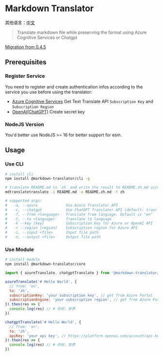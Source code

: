 # Markdown Translator

其他语言：[中文](.legacy/README.zh.md)

> Translate markdown file while preserving the format using Azure Cognitive Services or Chatgpt

[Migration from 0.4.5](./MIGRATION.md)

## Prerequisites
### Register Service
You need to register and create authentication infos according to the service you use before using the translator:
- [Azure Cognitive Services](https://docs.microsoft.com/en-us/azure/cognitive-services/translator/translator-text-how-to-signup) Get Text Translate API `Subscription Key` and `Subscription Region`
- [OpenAI(ChatGPT)](https://platform.openai.com/account/api-keys) Create secret key

### NodeJS Version
You'd better use NodeJS >= 16 for better support for esm.

## Usage

### Use CLI

```bash
# install cli
npm install @markdown-translator/cli -g

# translate README.md to `zh` and write the result to README.zh.md using ChatGPT
mdtranslatetranslate -i README.md -o README.zh.md -t zh

# supported args:
#   -a, --azure             Use Azure Translator API
#   -c, --chatgpt           Use ChatGPT Translator API (default: true)
#   -f, --from <language>   Translate from language. Default is "en"
#   -t, --to <language>     Translate to language
#   -k --key [key]          Subscription key for Azure or OpenAI API
#   -r --region [region]    Subscription region for Azure API
#   -i, --input <file>      Input file path
#   -o, --output <file>     Output file path
```

### Use Module
```bash
# install module
npm install @markdown-translator/core
```

```javascript
import { azureTranslate, chatgptTranslate } from '@markdown-translator/core';

azureTranslate('# Hello World', {
  // from: 'en',
  to: 'zh',
  subscriptionKey: 'your subscription key', // get from Azure Portal
  subscriptionEngine: 'your subscription region', // get from Azure Portal if you have
}).then(res => {
  console.log(res) // # 你好，世界
})

chatgptTranslate('# Hello World', {
  // from: 'en',
  to: 'zh',
  apiKey: 'your api key', // https://platform.openai.com/account/api-keys
}).then(res => {
  console.log(res) // # 你好，世界
})

```
